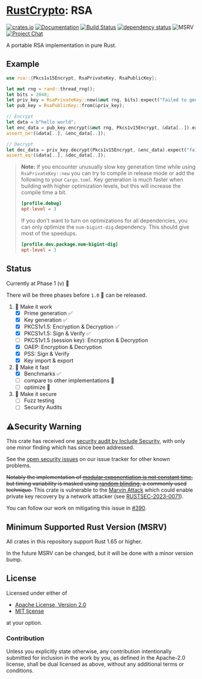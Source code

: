 # [RustCrypto]: RSA

[![crates.io][crate-image]][crate-link]
[![Documentation][doc-image]][doc-link]
[![Build Status][build-image]][build-link]
[![dependency status][deps-image]][deps-link]
![MSRV][msrv-image]
[![Project Chat][chat-image]][chat-link]

A portable RSA implementation in pure Rust.

## Example

```rust
use rsa::{Pkcs1v15Encrypt, RsaPrivateKey, RsaPublicKey};

let mut rng = rand::thread_rng();
let bits = 2048;
let priv_key = RsaPrivateKey::new(&mut rng, bits).expect("failed to generate a key");
let pub_key = RsaPublicKey::from(&priv_key);

// Encrypt
let data = b"hello world";
let enc_data = pub_key.encrypt(&mut rng, Pkcs1v15Encrypt, &data[..]).expect("failed to encrypt");
assert_ne!(&data[..], &enc_data[..]);

// Decrypt
let dec_data = priv_key.decrypt(Pkcs1v15Encrypt, &enc_data).expect("failed to decrypt");
assert_eq!(&data[..], &dec_data[..]);
```

> **Note:** If you encounter unusually slow key generation time while using `RsaPrivateKey::new` you can try to compile in release mode or add the following to your `Cargo.toml`. Key generation is much faster when building with higher optimization levels, but this will increase the compile time a bit.
> ```toml
> [profile.debug]
> opt-level = 3
> ```
> If you don't want to turn on optimizations for all dependencies,
> you can only optimize the `num-bigint-dig` dependency. This should
> give most of the speedups.
> ```toml
> [profile.dev.package.num-bigint-dig]
> opt-level = 3
> ```

## Status

Currently at Phase 1 (v) 🚧

There will be three phases before `1.0` 🚢 can be released.

1. 🚧  Make it work
    - [x] Prime generation ✅
    - [x] Key generation ✅
    - [x] PKCS1v1.5: Encryption & Decryption ✅
    - [x] PKCS1v1.5: Sign & Verify ✅
    - [ ] PKCS1v1.5 (session key): Encryption & Decryption
    - [x] OAEP: Encryption & Decryption
    - [x] PSS: Sign & Verify
    - [x] Key import & export
2. 🚀 Make it fast
    - [x] Benchmarks ✅
    - [ ] compare to other implementations 🚧
    - [ ] optimize 🚧
3. 🔐 Make it secure
    - [ ] Fuzz testing
    - [ ] Security Audits

## ⚠️Security Warning

This crate has received one [security audit by Include Security][audit], with
only one minor finding which has since been addressed.

See the [open security issues] on our issue tracker for other known problems.

~~Notably the implementation of [modular exponentiation is not constant time],
but timing variability is masked using [random blinding], a commonly used
technique.~~ This crate is vulnerable to the [Marvin Attack] which could enable
private key recovery by a network attacker (see [RUSTSEC-2023-0071]).

You can follow our work on mitigating this issue in [#390].

## Minimum Supported Rust Version (MSRV)

All crates in this repository support Rust 1.65 or higher.

In the future MSRV can be changed, but it will be done with a minor version bump.

## License

Licensed under either of

 * [Apache License, Version 2.0](http://www.apache.org/licenses/LICENSE-2.0)
 * [MIT license](http://opensource.org/licenses/MIT)

at your option.

### Contribution

Unless you explicitly state otherwise, any contribution intentionally submitted
for inclusion in the work by you, as defined in the Apache-2.0 license, shall be
dual licensed as above, without any additional terms or conditions.

[//]: # (badges)

[crate-image]: https://buildstats.info/crate/rsa
[crate-link]: https://crates.io/crates/rsa
[doc-image]: https://docs.rs/rsa/badge.svg
[doc-link]: https://docs.rs/rsa
[build-image]: https://github.com/rustcrypto/RSA/workflows/CI/badge.svg
[build-link]: https://github.com/RustCrypto/RSA/actions?query=workflow%3ACI+branch%3Amaster
[msrv-image]: https://img.shields.io/badge/rustc-1.65+-blue.svg
[chat-image]: https://img.shields.io/badge/zulip-join_chat-blue.svg
[chat-link]: https://rustcrypto.zulipchat.com/#narrow/stream/260047-RSA
[deps-image]: https://deps.rs/repo/github/RustCrypto/RSA/status.svg
[deps-link]: https://deps.rs/repo/github/RustCrypto/RSA

[//]: # (links)

[RustCrypto]: https://github.com/RustCrypto/
[audit]: https://www.opentech.fund/results/security-safety-audits/deltachat/
[open security issues]: https://github.com/RustCrypto/RSA/issues?q=is%3Aissue+is%3Aopen+label%3Asecurity
[modular exponentiation is not constant time]: https://github.com/RustCrypto/RSA/issues/19
[random blinding]: https://en.wikipedia.org/wiki/Blinding_(cryptography)
[Marvin Attack]: https://people.redhat.com/~hkario/marvin/
[RUSTSEC-2023-0071]: https://rustsec.org/advisories/RUSTSEC-2023-0071.html
[#390]: https://github.com/RustCrypto/RSA/issues/390
